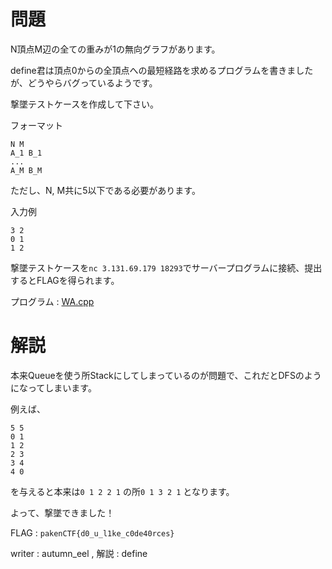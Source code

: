 # 問題

N頂点M辺の全ての重みが1の無向グラフがあります。

define君は頂点0からの全頂点への最短経路を求めるプログラムを書きましたが、どうやらバグっているようです。

撃墜テストケースを作成して下さい。

フォーマット
```
N M
A_1 B_1
...
A_M B_M
```
ただし、N, M共に5以下である必要があります。

入力例
```
3 2
0 1
1 2
```

撃墜テストケースを```nc 3.131.69.179 18293```でサーバープログラムに接続、提出するとFLAGを得られます。

プログラム : [WA.cpp](./WA.cpp)

# 解説

本来Queueを使う所Stackにしてしまっているのが問題で、これだとDFSのようになってしまいます。

例えば、

```
5 5
0 1
1 2
2 3
3 4
4 0
```

を与えると本来は```0 1 2 2 1``` の所```0 1 3 2 1``` となります。

よって、撃墜できました！

FLAG : ```pakenCTF{d0_u_l1ke_c0de40rces}```

writer : autumn_eel , 解説 : define
